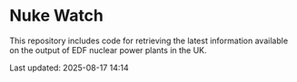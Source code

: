 # Nuke Watch

This repository includes code for retrieving the latest information available on the output of EDF nuclear power plants in the UK.

Last updated: 2025-08-17 14:14